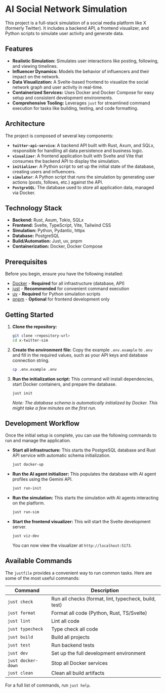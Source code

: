 # AI Social Network Simulation

This project is a full-stack simulation of a social media platform like X (formerly Twitter). It includes a backend API, a frontend visualizer, and Python scripts to simulate user activity and generate data.

## Features

*   **Realistic Simulation:** Simulates user interactions like posting, following, and viewing timelines.
*   **Influencer Dynamics:** Models the behavior of influencers and their impact on the network.
*   **Data Visualization:** A Svelte-based frontend to visualize the social network graph and user activity in real-time.
*   **Containerized Services:** Uses Docker and Docker Compose for easy setup and consistent development environments.
*   **Comprehensive Tooling:** Leverages `just` for streamlined command execution for tasks like building, testing, and code formatting.

## Architecture

The project is composed of several key components:

*   **`twitter-api-service`**: A backend API built with Rust, Axum, and SQLx, responsible for handling all data persistence and business logic.
*   **`visualizer`**: A frontend application built with Svelte and Vite that consumes the backend API to display the simulation.
*   **`initializer`**: A Python script to set up the initial state of the database, creating users and influencers.
*   **`simulator`**: A Python script that runs the simulation by generating user actions (posts, follows, etc.) against the API.
*   **`PostgreSQL`**: The database used to store all application data, managed via Docker.

## Technology Stack

*   **Backend:** Rust, Axum, Tokio, SQLx
*   **Frontend:** Svelte, TypeScript, Vite, Tailwind CSS
*   **Simulation:** Python, Pydantic, httpx
*   **Database:** PostgreSQL
*   **Build/Automation:** Just, uv, pnpm
*   **Containerization:** Docker, Docker Compose

## Prerequisites

Before you begin, ensure you have the following installed:

*   [Docker](https://www.docker.com/get-started) - **Required** for all infrastructure (database, API)
*   [just](https://github.com/casey/just) - **Recommended** for convenient command execution
*   [uv](https://github.com/astral-sh/uv) - **Required** for Python simulation scripts
*   [pnpm](https://pnpm.io/installation) - **Optional** for frontend development only

## Getting Started

1.  **Clone the repository:**
    ```bash
    git clone <repository-url>
    cd x-twitter-sim
    ```

2.  **Create the environment file:**
    Copy the example `.env.example` to `.env` and fill in the required values, such as your API keys and database connection string.
    ```bash
    cp .env.example .env
    ```

3.  **Run the initialization script:**
    This command will install dependencies, start Docker containers, and prepare the database.
    ```bash
    just init
    ```
    *Note: The database schema is automatically initialized by Docker. This might take a few minutes on the first run.*

## Development Workflow

Once the initial setup is complete, you can use the following commands to run and manage the application.

*   **Start all infrastructure:**
    This starts the PostgreSQL database and Rust API service with automatic schema initialization.
    ```bash
    just docker-up
    ```

*   **Run the AI agent initializer:**
    This populates the database with AI agent profiles using the Gemini API.
    ```bash
    just run-init
    ```

*   **Run the simulation:**
    This starts the simulation with AI agents interacting on the platform.
    ```bash
    just run-sim
    ```

*   **Start the frontend visualizer:**
    This will start the Svelte development server.
    ```bash
    just viz-dev
    ```
    You can now view the visualizer at `http://localhost:5173`.

## Available Commands

The `justfile` provides a convenient way to run common tasks. Here are some of the most useful commands:

| Command            | Description                                           |
| ------------------ | ----------------------------------------------------- |
| `just check`       | Run all checks (format, lint, typecheck, build, test) |
| `just format`      | Format all code (Python, Rust, TS/Svelte)             |
| `just lint`        | Lint all code                                         |
| `just typecheck`   | Type check all code                                   |
| `just build`       | Build all projects                                    |
| `just test`        | Run backend tests                                     |
| `just dev`         | Set up the full development environment               |
| `just docker-down` | Stop all Docker services                              |
| `just clean`       | Clean all build artifacts                             |

For a full list of commands, run `just help`.

